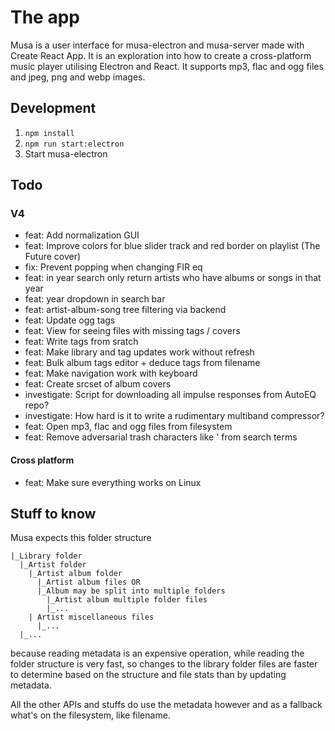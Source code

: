 # The app

Musa is a user interface for musa-electron and musa-server made with Create React App.
It is an exploration into how to create a cross-platform music player
utilising Electron and React. It supports mp3, flac and ogg files and
jpeg, png and webp images.

## Development

1. `npm install`
2. `npm run start:electron`
3. Start musa-electron

## Todo

### V4

- feat: Add normalization GUI
- feat: Improve colors for blue slider track and red border on playlist (The Future cover)
- fix: Prevent popping when changing FIR eq
- feat: in year search only return artists who have albums or songs in that year
- feat: year dropdown in search bar
- feat: artist-album-song tree filtering via backend
- feat: Update ogg tags
- feat: View for seeing files with missing tags / covers
- feat: Write tags from sratch
- feat: Make library and tag updates work without refresh
- feat: Bulk album tags editor + deduce tags from filename
- feat: Make navigation work with keyboard
- feat: Create srcset of album covers
- investigate: Script for downloading all impulse responses from AutoEQ repo?
- investigate: How hard is it to write a rudimentary multiband compressor?
- feat: Open mp3, flac and ogg files from filesystem
- feat: Remove adversarial trash characters like ' from search terms

#### Cross platform

- feat: Make sure everything works on Linux

## Stuff to know

Musa expects this folder structure

```
|_Library folder
  |_Artist folder
    |_Artist album folder
      |_Artist album files OR
      |_Album may be split into multiple folders
        |_Artist album multiple folder files
        |_...
    | Artist miscellaneous files
      |_...
  |_...
```

because reading metadata is an expensive operation, while
reading the folder structure is very fast, so changes to the library folder files
are faster to determine based on the structure and file stats than by updating metadata.

All the other APIs and stuffs do use the metadata however and as a fallback
what's on the filesystem, like filename.
